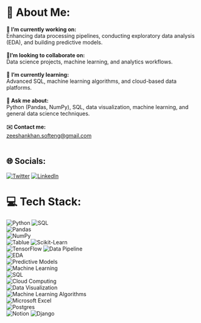 # 💫 About Me:
**🔭 I’m currently working on:** <br>Enhancing data processing pipelines, conducting exploratory data analysis (EDA), and building predictive models.<br><br>👯**I’m looking to collaborate on:** <br>Data science projects, machine learning, and analytics workflows. <br><br>🌱 **I’m currently learning:**<br> Advanced SQL, machine learning algorithms, and cloud-based data platforms.<br><br> **💬 Ask me about:**<br> Python (Pandas, NumPy), SQL, data visualization, machine learning, and general data science techniques.<br><br> **✉️ Contact me:** <br> zeeshankhan.softeng@gmail.com<br><br>


## 🌐 Socials:
[![Twitter](https://img.shields.io/badge/Twitter-%231DA1F2.svg?logo=Twitter&logoColor=white)](https://twitter.com/ZeeshanKha_SE) [![LinkedIn](https://img.shields.io/badge/LinkedIn-%230077B5.svg?logo=linkedin&logoColor=white)](https://www.linkedin.com/in/zeeshan-khan-34009a228)




# 💻 Tech Stack:
![Python](https://img.shields.io/badge/python-3670A0?style=for-the-badge&logo=python&logoColor=ffdd54) 
![SQL](https://img.shields.io/badge/SQL-4479A1?style=for-the-badge&logo=postgresql&logoColor=white)  
![Pandas](https://img.shields.io/badge/Pandas-150458?style=for-the-badge&logo=pandas&logoColor=white)  
![NumPy](https://img.shields.io/badge/NumPy-013243?style=for-the-badge&logo=numpy&logoColor=white)  
![Tablue](https://img.shields.io/badge/Tableau-E97627?style=for-the-badge&logo=Tableau&logoColor=white)
![Scikit-Learn](https://img.shields.io/badge/Scikit--Learn-F7931E?style=for-the-badge&logo=scikit-learn&logoColor=white)  
![TensorFlow](https://img.shields.io/badge/TensorFlow-FF6F00?style=for-the-badge&logo=tensorflow&logoColor=white)
![Data Pipeline](https://img.shields.io/badge/Data_Pipeline-FF9900?style=for-the-badge&logo=apache-airflow&logoColor=white)  
![EDA](https://img.shields.io/badge/EDA-4C8BF5?style=for-the-badge&logo=python&logoColor=white)  
![Predictive Models](https://img.shields.io/badge/Predictive_Models-FF6347?style=for-the-badge&logo=python&logoColor=white)  
![Machine Learning](https://img.shields.io/badge/Machine_Learning-FF6F00?style=for-the-badge&logo=tensorflow&logoColor=white)  
![SQL](https://img.shields.io/badge/SQL-4479A1?style=for-the-badge&logo=postgresql&logoColor=white)  
![Cloud Computing](https://img.shields.io/badge/Cloud_Computing-4285F4?style=for-the-badge&logo=googlecloud&logoColor=white)  
![Data Visualization](https://img.shields.io/badge/Data_Visualization-1F77B4?style=for-the-badge&logo=tableau&logoColor=white)  
![Machine Learning Algorithms](https://img.shields.io/badge/Machine_Learning_Algorithms-8B0000?style=for-the-badge&logo=python&logoColor=white)  
![Microsoft Excel](https://img.shields.io/badge/Microsoft_Excel-217346?style=for-the-badge&logo=microsoft-excel&logoColor=white)  
![Postgres](https://img.shields.io/badge/postgres-%23316192.svg?style=for-the-badge&logo=postgresql&logoColor=white)   
![Notion](https://img.shields.io/badge/Notion-%23000000.svg?style=for-the-badge&logo=notion&logoColor=white)
![Django](https://img.shields.io/badge/django-%23092E20.svg?style=for-the-badge&logo=django&logoColor=white)





